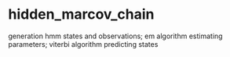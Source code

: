 # hidden_marcov_chain
generation hmm states and observations; em algorithm estimating parameters; viterbi algorithm predicting states
